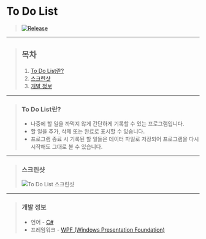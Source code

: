 # **To Do List**

> [![Release](https://img.shields.io/badge/Release-v1.0-2F9D27?style=for-the-badge&logo=GitLab&logoColor=white)](https://gitlab.com/BanB3515/ToDoList/-/releases)

---

> ## **목차**
>
> 1. [To Do List란?](#To-Do-List란)
> 2. [스크린샷](#스크린샷)
> 3. [개발 정보](#개발-정보)

---

> ### **To Do List란?**
>
> -   나중에 할 일을 까먹지 않게 간단하게 기록할 수 있는 프로그램입니다.
> -   할 일을 추가, 삭제 또는 완료로 표시할 수 있습니다.
> -   프로그램 종료 시 기록된 할 일들은 데이터 파일로 저장되어 프로그램을 다시 시작해도 그대로 볼 수 있습니다.

---

> ### **스크린샷**
>
> ![To Do List 스크린샷](https://gitlab.com/BanB3515/ToDoList/-/raw/main/Screenshots/Screenshot.png)

---

> ### **개발 정보**
>
> -   언어 - [C#](https://docs.microsoft.com/ko-kr/dotnet/csharp/)
> -   프레임워크 - [WPF (Windows Presentation Foundation)](https://docs.microsoft.com/ko-kr/visualstudio/designers/getting-started-with-wpf?view=vs-2019)
